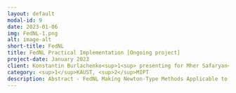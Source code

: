 ```yaml
---
layout: default
modal-id: 9
date: 2023-01-06
img: FedNL-1.png
alt: image-alt
short-title: FedNL
title: FedNL Practical Implementation [Ongoing project]
project-date: January 2023
client: Konstantin Burlachenko<sup>1<sup> presenting for Mher Safaryan<sup>1<sup>, Rustem Islamov<sup>12<sup>, Xun Qian<sup>1<sup>, Peter Richtárik<sup>1<sup>
category: <sup>1</sup>KAUST, <sup>2</sup>MIPT
description: Abstract - FedNL Making Newton-Type Methods Applicable to Federated Learning (arXiv:2106.02969, ICML 2021) bring a family of Federated Newton Learn (FedNL) methods and is a significant step in making second-order methods applicable to Federated Learning(FL) and Distributed Optimization. This work is targeted to bring this algorithm close to practical application and makes a strong step toward practical applicability.
---
```

